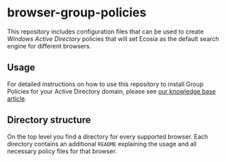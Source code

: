 # browser-group-policies

This repository includes configuration files that can be used to create _Windows Active Directory_ policies that will set Ecosia as the default search engine for different browsers.

## Usage

For detailed instructions on how to use this repository to install Group Policies for your Active Directory domain, please see [our knowledge base article](https://ecosia.zendesk.com/hc/articles/211813325).

## Directory structure

On the top level you find a directory for every supported browser. Each directory contains an additional `README` explaining the usage and all necessary policy files for that browser.